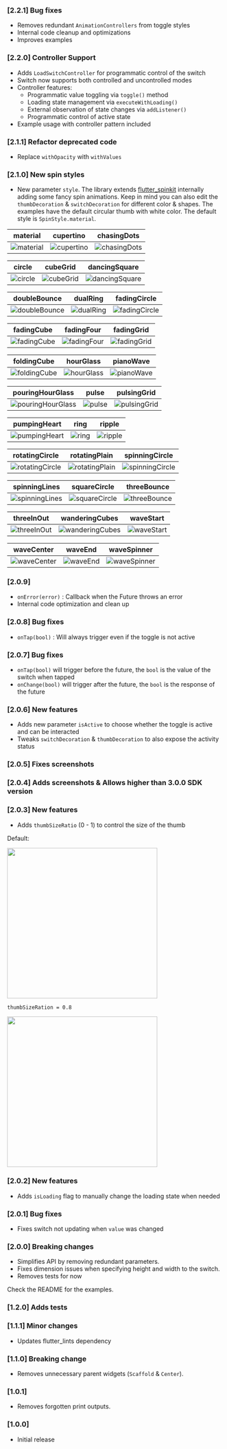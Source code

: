 ### [2.2.1] Bug fixes

- Removes redundant `AnimationControllers` from toggle styles
- Internal code cleanup and optimizations
- Improves examples

### [2.2.0] Controller Support

- Adds `LoadSwitchController` for programmatic control of the switch
- Switch now supports both controlled and uncontrolled modes
- Controller features:
  - Programmatic value toggling via `toggle()` method
  - Loading state management via `executeWithLoading()`
  - External observation of state changes via `addListener()`
  - Programmatic control of active state
- Example usage with controller pattern included

### [2.1.1] Refactor deprecated code

- Replace `withOpacity` with `withValues`

### [2.1.0] New spin styles

- New parameter `style`. The library extends [flutter_spinkit](https://pub.dev/packages/flutter_spinkit) internally adding some fancy spin animations. Keep in mind you can also edit the `thumbDecoration` & `switchDecoration` for different color & shapes. The examples have the default circular thumb with white color. The default style is `SpinStyle.material`.

| material                                                | cupertino                                                 | chasingDots                                                   |
| ------------------------------------------------------- | --------------------------------------------------------- | ------------------------------------------------------------- |
| ![material](https://i.imgur.com/i80tb2n.gif "material") | ![cupertino](https://i.imgur.com/ciOjjIx.gif "cupertino") | ![chasingDots](https://i.imgur.com/VnVZ7yW.gif "chasingDots") |

| circle                                              | cubeGrid                                                | dancingSquare                                                     |
| --------------------------------------------------- | ------------------------------------------------------- | ----------------------------------------------------------------- |
| ![circle](https://i.imgur.com/ePBR9xB.gif "circle") | ![cubeGrid](https://i.imgur.com/HhoyjuA.gif "cubeGrid") | ![dancingSquare](https://i.imgur.com/huQGF7f.gif "dancingSquare") |

| doubleBounce                                                    | dualRing                                                | fadingCircle                                                    |
| --------------------------------------------------------------- | ------------------------------------------------------- | --------------------------------------------------------------- |
| ![doubleBounce](https://i.imgur.com/XoNKCUb.gif "doubleBounce") | ![dualRing](https://i.imgur.com/YODTtaw.gif "dualRing") | ![fadingCircle](https://i.imgur.com/xMFMI6F.gif "fadingCircle") |

| fadingCube                                                  | fadingFour                                                  | fadingGrid                                                  |
| ----------------------------------------------------------- | ----------------------------------------------------------- | ----------------------------------------------------------- |
| ![fadingCube](https://i.imgur.com/s6jqcBy.gif "fadingCube") | ![fadingFour](https://i.imgur.com/1gL9G70.gif "fadingFour") | ![fadingGrid](https://i.imgur.com/HLHTVRw.gif "fadingGrid") |

| foldingCube                                                   | hourGlass                                                 | pianoWave                                                 |
| ------------------------------------------------------------- | --------------------------------------------------------- | --------------------------------------------------------- |
| ![foldingCube](https://i.imgur.com/OfOx9Ta.gif "foldingCube") | ![hourGlass](https://i.imgur.com/XuOZMuo.gif "hourGlass") | ![pianoWave](https://i.imgur.com/4omcY6m.gif "pianoWave") |

| pouringHourGlass                                                        | pulse                                             | pulsingGrid                                                   |
| ----------------------------------------------------------------------- | ------------------------------------------------- | ------------------------------------------------------------- |
| ![pouringHourGlass](https://i.imgur.com/qaDYkEk.gif "pouringHourGlass") | ![pulse](https://i.imgur.com/XviSAH5.gif "pulse") | ![pulsingGrid](https://i.imgur.com/XkvLuSm.gif "pulsingGrid") |

| pumpingHeart                                                    | ring                                            | ripple                                              |
| --------------------------------------------------------------- | ----------------------------------------------- | --------------------------------------------------- |
| ![pumpingHeart](https://i.imgur.com/J6jG4pT.gif "pumpingHeart") | ![ring](https://i.imgur.com/nDKRcu9.gif "ring") | ![ripple](https://i.imgur.com/Cdz31l9.gif "ripple") |

| rotatingCircle                                                      | rotatingPlain                                                     | spinningCircle                                                      |
| ------------------------------------------------------------------- | ----------------------------------------------------------------- | ------------------------------------------------------------------- |
| ![rotatingCircle](https://i.imgur.com/HFmZVvd.gif "rotatingCircle") | ![rotatingPlain](https://i.imgur.com/ZRw7ZAk.gif "rotatingPlain") | ![spinningCircle](https://i.imgur.com/7EvBfP4.gif "spinningCircle") |

| spinningLines                                                     | squareCircle                                                    | threeBounce                                                   |
| ----------------------------------------------------------------- | --------------------------------------------------------------- | ------------------------------------------------------------- |
| ![spinningLines](https://i.imgur.com/bZdiHNM.gif "spinningLines") | ![squareCircle](https://i.imgur.com/OBJsoEO.gif "squareCircle") | ![threeBounce](https://i.imgur.com/suMlo79.gif "threeBounce") |

| threeInOut                                                  | wanderingCubes                                                      | waveStart                                                 |
| ----------------------------------------------------------- | ------------------------------------------------------------------- | --------------------------------------------------------- |
| ![threeInOut](https://i.imgur.com/Vz4QCWh.gif "threeInOut") | ![wanderingCubes](https://i.imgur.com/S7W2jHT.gif "wanderingCubes") | ![waveStart](https://i.imgur.com/Tnlsbdo.gif "waveStart") |

| waveCenter                                                  | waveEnd                                               | waveSpinner                                                   |
| ----------------------------------------------------------- | ----------------------------------------------------- | ------------------------------------------------------------- |
| ![waveCenter](https://i.imgur.com/MX7SHbN.gif "waveCenter") | ![waveEnd](https://i.imgur.com/BMLUprM.gif "waveEnd") | ![waveSpinner](https://i.imgur.com/9geWUc6.gif "waveSpinner") |

### [2.0.9]

- `onError(error)` : Callback when the Future throws an error
- Internal code optimization and clean up

### [2.0.8] Bug fixes

- `onTap(bool)` : Will always trigger even if the toggle is not active

### [2.0.7] Bug fixes

- `onTap(bool)` will trigger before the future, the `bool` is the value of the switch when tapped
- `onChange(bool)` will trigger after the future, the `bool` is the response of the future

### [2.0.6] New features

- Adds new parameter `isActive` to choose whether the toggle is active and can be interacted
- Tweaks `switchDecoration` & `thumbDecoration` to also expose the activity status

### [2.0.5] Fixes screenshots

### [2.0.4] Adds screenshots & Allows higher than 3.0.0 SDK version

### [2.0.3] New features

- Adds `thumbSizeRatio` (0 - 1) to control the size of the thumb

Default:

<img src="https://i.imgur.com/LdHfQU4.png" width="350px"></img>

`thumbSizeRation = 0.8`

<img src="https://i.imgur.com/0FJ185A.png" width="350px"></img>

### [2.0.2] New features

- Adds `isLoading` flag to manually change the loading state when needed

### [2.0.1] Bug fixes

- Fixes switch not updating when `value` was changed

### [2.0.0] Breaking changes

- Simplifies API by removing redundant parameters.
- Fixes dimension issues when specifying height and width to the switch.
- Removes tests for now

Check the README for the examples.

### [1.2.0] Adds tests

### [1.1.1] Minor changes

- Updates flutter_lints dependency

### [1.1.0] Breaking change

- Removes unnecessary parent widgets (`Scaffold` & `Center`).

### [1.0.1]

- Removes forgotten print outputs.

### [1.0.0]

- Initial release
